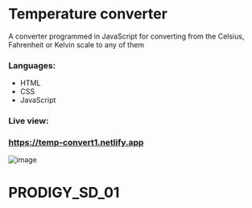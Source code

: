 # Temperature converter
A converter programmed in JavaScript for converting from the Celsius, Fahrenheit or Kelvin scale to any of them
### Languages:
* HTML
* CSS
* JavaScript

### Live view:
### https://temp-convert1.netlify.app
![image](https://user-images.githubusercontent.com/81018331/211065083-a38a85db-51e5-42c8-bf5f-140b29126a58.png)
# PRODIGY_SD_01

